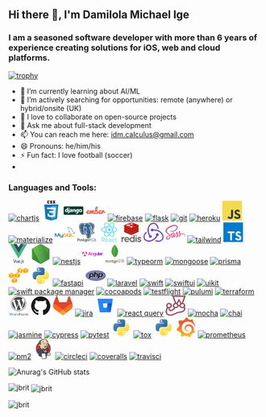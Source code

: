 ## Hi there 👋, I'm Damilola Michael Ige

### I am a seasoned software developer with more than 6 years of experience creating solutions for iOS, web and cloud platforms.


[![trophy](https://github-profile-trophy.vercel.app/?username=idmcalculus&theme=onedark)](https://github.com/ryo-ma/github-profile-trophy)


<!-- -  I’m currently working on ****** (soon to be revealed) -->
- 🌱 I’m currently learning about AI/ML
- 🔭 I’m actively searching for opportunities: remote (anywhere) or hybrid/onsite (UK)
- 👯 I love to collaborate on open-source projects
- 💬 Ask me about full-stack development
- 📫 You can reach me here: idm.calculus@gmail.com
- 😄 Pronouns: he/him/his
- ⚡ Fun fact: I love football (soccer)
- 


### Languages and Tools:

<p align="left">
<a href="https://www.chartjs.org" target="_blank"><img src="https://www.chartjs.org/media/logo-title.svg" alt="chartjs" width="40" height="40"/></a>
<a href="https://www.w3schools.com/css/" target="_blank"><img src="https://raw.githubusercontent.com/devicons/devicon/master/icons/css3/css3-original-wordmark.svg" alt="css3" width="40" height="40"/></a>
<a href="https://www.djangoproject.com/" target="_blank"><img src="https://raw.githubusercontent.com/devicons/devicon/master/icons/django/django-original.svg" alt="django" width="40" height="40"/></a>
<a href="https://emberjs.com/" target="_blank"><img src="https://raw.githubusercontent.com/devicons/devicon/master/icons/ember/ember-original-wordmark.svg" alt="ember" width="40" height="40"/></a>
<a href="https://firebase.google.com/" target="_blank"><img src="https://www.vectorlogo.zone/logos/firebase/firebase-icon.svg" alt="firebase" width="40" height="40"/></a>
<a href="https://flask.palletsprojects.com/" target="_blank"><img src="https://www.vectorlogo.zone/logos/pocoo_flask/pocoo_flask-icon.svg" alt="flask" width="40" height="40"/></a>
<a href="https://git-scm.com/" target="_blank"><img src="https://www.vectorlogo.zone/logos/git-scm/git-scm-icon.svg" alt="git" width="40" height="40"/></a>
<a href="https://heroku.com" target="_blank"><img src="https://www.vectorlogo.zone/logos/heroku/heroku-icon.svg" alt="heroku" width="40" height="40"/></a>
<a href="https://developer.mozilla.org/en-US/docs/Web/JavaScript" target="_blank"><img src="https://raw.githubusercontent.com/devicons/devicon/master/icons/javascript/javascript-original.svg" alt="javascript" width="40" height="40"/></a>
<a href="https://materializecss.com/" target="_blank"><img src="https://raw.githubusercontent.com/prplx/svg-logos/5585531d45d294869c4eaab4d7cf2e9c167710a9/svg/materialize.svg" alt="materialize" width="40" height="40"/></a>
<a href="https://www.mysql.com/" target="_blank"><img src="https://raw.githubusercontent.com/devicons/devicon/master/icons/mysql/mysql-original-wordmark.svg" alt="mysql" width="40" height="40"/></a>
<a href="https://www.postgresql.org" target="_blank"><img src="https://raw.githubusercontent.com/devicons/devicon/master/icons/postgresql/postgresql-original-wordmark.svg" alt="postgresql" width="40" height="40"/></a>
<a href="https://reactjs.org/" target="_blank"><img src="https://raw.githubusercontent.com/devicons/devicon/master/icons/react/react-original-wordmark.svg" alt="react" width="40" height="40"/></a>
<a href="https://redis.io" target="_blank"><img src="https://raw.githubusercontent.com/devicons/devicon/master/icons/redis/redis-original-wordmark.svg" alt="redis" width="40" height="40"/></a>
<a href="https://redux.js.org" target="_blank"><img src="https://raw.githubusercontent.com/devicons/devicon/master/icons/redux/redux-original.svg" alt="redux" width="40" height="40"/></a>
<a href="https://sass-lang.com" target="_blank"><img src="https://raw.githubusercontent.com/devicons/devicon/master/icons/sass/sass-original.svg" alt="sass" width="40" height="40"/></a>
<a href="https://tailwindcss.com/" target="_blank"><img src="https://www.vectorlogo.zone/logos/tailwindcss/tailwindcss-icon.svg" alt="tailwind" width="40" height="40"/></a>
<a href="https://www.typescriptlang.org/" target="_blank"><img src="https://raw.githubusercontent.com/devicons/devicon/master/icons/typescript/typescript-original.svg" alt="typescript" width="40" height="40"/></a>
<a href="https://vuejs.org/" target="_blank"><img src="https://raw.githubusercontent.com/devicons/devicon/master/icons/vuejs/vuejs-original-wordmark.svg" alt="vuejs" width="40" height="40"/></a>
<a href="https://nodejs.org" target="_blank"><img src="https://raw.githubusercontent.com/devicons/devicon/master/icons/nodejs/nodejs-original.svg" alt="nodejs" width="40" height="40"/></a>
<a href="https://nestjs.com" target="_blank"><img src="https://raw.githubusercontent.com/nestjs/nest/master/public/img/nestjs-logo.svg" alt="nestjs" width="40" height="40"/></a>
<a href="https://angular.io" target="_blank"><img src="https://raw.githubusercontent.com/devicons/devicon/master/icons/angular/angular-original-wordmark.svg" alt="angular" width="40" height="40"/></a>
<a href="https://www.mongodb.com" target="_blank"><img src="https://raw.githubusercontent.com/devicons/devicon/master/icons/mongodb/mongodb-original-wordmark.svg" alt="mongodb" width="40" height="40"/></a>
<a href="https://typeorm.io" target="_blank"><img src="https://typeorm.io/img/typeorm-logo.svg" alt="typeorm" width="40" height="40"/></a>
<a href="https://mongoosejs.com" target="_blank"><img src="https://mongoosejs.com/img/mongoose-logo.svg" alt="mongoose" width="40" height="40"/></a>
<a href="https://www.prisma.io" target="_blank"><img src="https://www.prisma.io/img/prisma-logo.svg" alt="prisma" width="40" height="40"/></a>
<a href="https://aws.amazon.com" target="_blank"><img src="https://raw.githubusercontent.com/devicons/devicon/master/icons/amazonwebservices/amazonwebservices-original.svg" alt="aws" width="40" height="40"/></a>
<a href="https://www.python.org" target="_blank"><img src="https://raw.githubusercontent.com/devicons/devicon/master/icons/python/python-original.svg" alt="python" width="40" height="40"/></a>
<a href="https://fastapi.tiangolo.com" target="_blank"><img src="https://fastapi.tiangolo.com/img/logo-margin/logo-teal.svg" alt="fastapi" width="40" height="40"/></a>
<a href="https://www.php.net" target="_blank"><img src="https://raw.githubusercontent.com/devicons/devicon/master/icons/php/php-original.svg" alt="php" width="40" height="40"/></a>
<a href="https://laravel.com" target="_blank"><img src="https://laravel.com/img/logomark.min.svg" alt="laravel" width="40" height="40"/></a>
<a href="https://swift.org" target="_blank"><img src="https://swift.org/swift-logo.svg" alt="swift" width="40" height="40"/></a>
<a href="https://developer.apple.com/xcode/swiftui/" target="_blank"><img src="https://developer.apple.com/xcode/swiftui/img/swiftui-logo.svg" alt="swiftui" width="40" height="40"/></a>
<a href="https://developer.apple.com/reference/uikit" target="_blank"><img src="https://cdn.worldvectorlogo.com/logos/apple-1.svg" alt="uikit" width="40" height="40"/></a>
<a href="https://swift.org/package-manager/" target="_blank"><img src="https://swift.org/swift-logo.svg" alt="swift package manager" width="40" height="40"/></a>
<a href="https://cocoapods.org" target="_blank"><img src="https://cocoapods.org/images/logo.svg" alt="cocoapods" width="40" height="40"/></a>
<a href="https://developer.apple.com/testflight/" target="_blank"><img src="https://developer.apple.com/testflight/img/testflight-logo.svg" alt="testflight" width="40" height="40"/></a>
<a href="https://www.pulumi.com" target="_blank"><img src="https://www.pulumi.com/img/logo.svg" alt="pulumi" width="40" height="40"/></a>
<a href="https://www.terraform.io" target="_blank"><img src="https://www.terraform.io/img/logo.svg" alt="terraform" width="40" height="40"/></a>
<a href="https://wordpress.org" target="_blank"><img src="https://raw.githubusercontent.com/devicons/devicon/master/icons/wordpress/wordpress-original.svg" alt="wordpress" width="40" height="40"/></a>
<a href="https://github.com" target="_blank"><img src="https://raw.githubusercontent.com/devicons/devicon/master/icons/github/github-original.svg" alt="github" width="40" height="40"/></a>
<a href="https://gitlab.com" target="_blank"><img src="https://raw.githubusercontent.com/devicons/devicon/master/icons/gitlab/gitlab-original.svg" alt="gitlab" width="40" height="40"/></a>
<a href="https://www.atlassian.com/software/jira" target="_blank"><img src="https://www.atlassian.com/dam/jcr:9a5e22e5-5e22-4f5e-225e-5e224f5e225e/jira-logo.svg" alt="jira" width="40" height="40"/></a>
<a href="https://bitbucket.org" target="_blank"><img src="https://raw.githubusercontent.com/devicons/devicon/master/icons/bitbucket/bitbucket-original.svg" alt="bitbucket" width="40" height="40"/></a>
<a href="https://tanstack.com/query" target="_blank"><img src="https://tanstack.com/img/react-query-logo.svg" alt="react query" width="40" height="40"/></a>
<a href="https://jestjs.io" target="_blank"><img src="https://raw.githubusercontent.com/devicons/devicon/master/icons/jest/jest-plain.svg" alt="jest" width="40" height="40"/></a>
<a href="https://mochajs.org" target="_blank"><img src="https://mochajs.org/img/logo.svg" alt="mocha" width="40" height="40"/></a>
<a href="https://www.chaijs.com" target="_blank"><img src="https://www.chaijs.com/img/chai-logo.svg" alt="chai" width="40" height="40"/></a>
<a href="https://jasmine.github.io" target="_blank"><img src="https://jasmine.github.io/img/jasmine-logo.svg" alt="jasmine" width="40" height="40"/></a>
<a href="https://www.cypress.io" target="_blank"><img src="https://raw.githubusercontent.com/devicons/devicon/master/icons/cypress/cypress-original.svg" alt="cypress" width="40" height="40"/></a>
<a href="https://docs.pytest.org" target="_blank"><img src="https://docs.pytest.org/en/stable/_static/pytest.svg" alt="pytest" width="40" height="40"/></a>
<a href="https://www.voidspace.org.uk/pymock/" target="_blank"><img src="https://raw.githubusercontent.com/devicons/devicon/master/icons/python/python-original.svg" alt="pymock" width="40" height="40"/></a>
<a href="https://tox.wiki/en/stable/" target="_blank"><img src="https://tox.wiki/_static/tox-logo.svg" alt="tox" width="40" height="40"/></a>
<a href="https://docs.python.org/3/library/unittest.html" target="_blank"><img src="https://raw.githubusercontent.com/devicons/devicon/master/icons/python/python-original.svg" alt="unittest" width="40" height="40"/></a>
<a href="https://www.grafana.com" target="_blank"><img src="https://raw.githubusercontent.com/devicons/devicon/master/icons/grafana/grafana-original.svg" alt="grafana" width="40" height="40"/></a>
<a href="https://prometheus.io" target="_blank"><img src="https://prometheus.io/img/logo.svg" alt="prometheus" width="40" height="40"/></a>
<a href="https://pm2.io" target="_blank"><img src="https://pm2.io/img/pm2-logo.svg" alt="pm2" width="40" height="40"/></a>
<a href="https://www.jenkins.io" target="_blank"><img src="https://raw.githubusercontent.com/devicons/devicon/master/icons/jenkins/jenkins-original.svg" alt="jenkins" width="40" height="40"/></a>
<a href="https://circleci.com" target="_blank"><img src="https://circleci.com/img/logo.svg" alt="circleci" width="40" height="40"/></a>
<a href="https://coveralls.io" target="_blank"><img src="https://coveralls.io/img/coveralls-logo.svg" alt="coveralls" width="40" height="40"/></a>
<a href="https://www.travis-ci.com" target="_blank"><img src="https://www.travis-ci.com/img/logo.svg" alt="travisci" width="40" height="40"/></a>
</p>


![Anurag's GitHub stats](https://github-readme-stats.vercel.app/api?username=idmcalculus&show_icons=true&theme=radical)

<p><img align="left" src="https://github-readme-stats.vercel.app/api/top-langs?username=jbrit&show_icons=true&locale=en&layout=compact" alt="jbrit" /></p>

<p>&nbsp;<img align="center" src="https://github-readme-stats.vercel.app/api?username=jbrit&show_icons=true&locale=en" alt="jbrit" /></p>

<p><img align="center" src="https://github-readme-streak-stats.herokuapp.com/?user=jbrit&" alt="jbrit" /></p>
